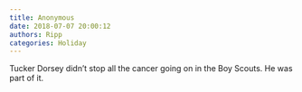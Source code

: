 ```yaml
---
title: Anonymous
date: 2018-07-07 20:00:12
authors: Ripp
categories: Holiday
---
```


 Tucker Dorsey didn’t stop all the cancer going on in the Boy Scouts. He was part of it.